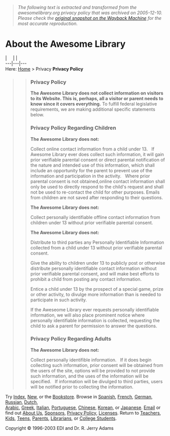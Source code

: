 > *The following text is extracted and transformed from the awesomelibrary.org privacy policy that was archived on 2005-12-10. Please check the [original snapshot on the Wayback Machine](https://web.archive.org/web/20051210062143id_/http%3A//www.awesomelibrary.org/privacy.html) for the most accurate reproduction.*

# About the Awesome Library

|      [ ](http://www.awesomelibrary.org/) |  |   
---|---|---  
Here: [Home](http://www.awesomelibrary.org/) > Privacy **Privacy Policy**

> > ### Privacy Policy
>> 
>> **The Awesome Library does not collect information on visitors to its Website. This is, perhaps, all a visitor or parent needs to know since it covers everything.** To fulfill federal legislative requirements, we are making additional specific statements below.
>> 
>> ### Privacy Policy Regarding Children
>> 
>> **The Awesome Library does not:**
>> 
>> Collect online contact information from a child under 13.   If Awesome Library ever does collect such information, it will gain prior verifiable parental consent or direct parental notification of the nature and intended use of this information, which shall include an opportunity for the parent to prevent use of the information and participation in the activity.   Where prior parental consent is not obtained,online contact information shall only be used to directly respond to the child's request and shall not be used to re-contact the child for other purposes. Emails from children are not saved after responding to their questions.
>> 
>> **The Awesome Library does not:**
>> 
>> Collect personally identifiable offline contact information from children under 13 without prior verifiable parental consent.
>> 
>> **The Awesome Library does not:**
>> 
>> Distribute to third parties any Personally Identifiable Information collected from a child under 13 without prior verifiable parental consent.
>> 
>> Give the ability to children under 13 to publicly post or otherwise distribute personally identifiable contact information without prior verifiable parental consent, and will make best efforts to prohibit a child from posting any contact information.
>> 
>> Entice a child under 13 by the prospect of a special game, prize or other activity, to divulge more information than is needed to participate in such activity. 
>> 
>> If the Aweseome Library ever requests personally identifiable information, we will also place prominent notice where personally identifiable information is collected, requesting the child to ask a parent for permission to answer the questions.
>> 
>> ### Privacy Policy Regarding Adults
>> 
>> **The Awesome Library does not:**
>> 
>> Collect personally identifible information.   If it does begin collecting such information, prior consent will be obtained from the users of the site, options will be provided to not provide such information, and the uses of the information will be specified.   If information will be divulged to third parties, users will be notified prior to collecting the information. 

  


Try [Index](http://www.awesomelibrary.org/ind.html), [ New](http://www.awesomelibrary.org/Office/Main/New_and_Exciting/New_and_Exciting.html), or the [Bookstore](http://www.awesomelibrary.org/books.html). Browse in [Spanish](http://www.awesomelibrary.org/espanol.html), [French](http://www.awesomelibrary.org/francais.html), [German](http://www.awesomelibrary.org/lib-deutsch.html), [Russian](http://www.awesomelibrary.org/Russian.html), [Dutch](http://www.awesomelibrary.org/dutch.html),  
[Arabic](http://www.awesomelibrary.org/Arabic.html), [Greek](http://www.awesomelibrary.org/Greek.html), [Italian](http://www.awesomelibrary.org/italiano.html), [Portuguese](http://www.awesomelibrary.org/portuguese.html), [Chinese](http://www.awesomelibrary.org/Chinese.html), [Korean](http://www.awesomelibrary.org/Korean.html), or [Japanese](http://www.awesomelibrary.org/Japanese.html). [Email](mailto:jadams@awesomelibrary.org) or find out [About Us](http://www.awesomelibrary.org/about.html), [Sponsors](http://www.awesomelibrary.org/sponsors.html), [Privacy Policy](http://www.awesomelibrary.org/privacy.html), [Licenses](http://www.awesomelibrary.org/licenses.html). Return to [Teachers](http://www.awesomelibrary.org/teacher.html), [Kids](http://www.awesomelibrary.org/student.html), [Teens](http://www.awesomelibrary.org/student5.html), [Parents](http://www.awesomelibrary.org/parent.html), [Librarians](http://www.awesomelibrary.org/librarian.html), or [College Students](http://www.awesomelibrary.org/college.html).

Copyright © 1996-2003 EDI and Dr. R. Jerry Adams  

